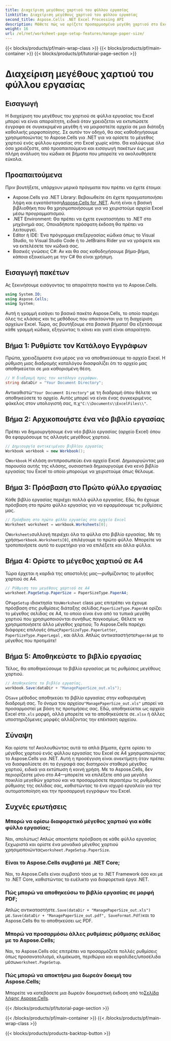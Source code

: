 ```yaml
---
title: Διαχείριση μεγέθους χαρτιού του φύλλου εργασίας
linktitle: Διαχείριση μεγέθους χαρτιού του φύλλου εργασίας
second_title: Aspose.Cells .NET Excel Processing API
description: Μάθετε πώς να ορίζετε προσαρμοσμένα μεγέθη χαρτιού στο Excel χρησιμοποιώντας το Aspose.Cells για .NET με αυτόν τον εύκολο, βήμα προς βήμα οδηγό.
weight: 16
url: /el/net/worksheet-page-setup-features/manage-paper-size/
---
```


{{< blocks/products/pf/main-wrap-class >}}
{{< blocks/products/pf/main-container >}}
{{< blocks/products/pf/tutorial-page-section >}}

# Διαχείριση μεγέθους χαρτιού του φύλλου εργασίας

## Εισαγωγή
Η διαχείριση του μεγέθους του χαρτιού σε φύλλα εργασίας του Excel μπορεί να είναι απαραίτητη, ειδικά όταν χρειάζεται να εκτυπώσετε έγγραφα σε συγκεκριμένα μεγέθη ή να μοιραστείτε αρχεία σε μια διάταξη καθολικής μορφοποίησης. Σε αυτόν τον οδηγό, θα σας καθοδηγήσουμε χρησιμοποιώντας το Aspose.Cells για .NET για να ορίσετε το μέγεθος χαρτιού ενός φύλλου εργασίας στο Excel χωρίς κόπο. Θα καλύψουμε όλα όσα χρειάζεστε, από προαπαιτούμενα και εισαγωγή πακέτων έως μια πλήρη ανάλυση του κώδικα σε βήματα που μπορείτε να ακολουθήσετε εύκολα.
## Προαπαιτούμενα
Πριν βουτήξετε, υπάρχουν μερικά πράγματα που πρέπει να έχετε έτοιμα:
-  Aspose.Cells για .NET Library: Βεβαιωθείτε ότι έχετε πραγματοποιήσει λήψη και εγκατάσταση[Aspose.Cells for .NET](https://releases.aspose.com/cells/net/). Αυτή είναι η βασική βιβλιοθήκη που θα χρησιμοποιήσουμε για να χειριστούμε αρχεία Excel μέσω προγραμματισμού.
- .NET Environment: Θα πρέπει να έχετε εγκαταστήσει το .NET στο μηχάνημά σας. Οποιαδήποτε πρόσφατη έκδοση θα πρέπει να λειτουργεί.
- Editor ή IDE: Ένα πρόγραμμα επεξεργασίας κώδικα όπως το Visual Studio, το Visual Studio Code ή το JetBrains Rider για να γράψετε και να εκτελέσετε τον κώδικά σας.
- Βασικές γνώσεις C#: Αν και θα σας καθοδηγήσουμε βήμα-βήμα, κάποια εξοικείωση με την C# θα είναι χρήσιμη.
## Εισαγωγή πακέτων
Ας ξεκινήσουμε εισάγοντας τα απαραίτητα πακέτα για το Aspose.Cells.
```csharp
using System.IO;
using Aspose.Cells;
using System;
```
Αυτή η γραμμή εισάγει το βασικό πακέτο Aspose.Cells, το οποίο παρέχει όλες τις κλάσεις και τις μεθόδους που απαιτούνται για τη διαχείριση αρχείων Excel.
Τώρα, ας βουτήξουμε στα βασικά βήματα! Θα εξετάσουμε κάθε γραμμή κώδικα, εξηγώντας τι κάνει και γιατί είναι απαραίτητο.
## Βήμα 1: Ρυθμίστε τον Κατάλογο Εγγράφων
Πρώτα, χρειαζόμαστε ένα μέρος για να αποθηκεύσουμε το αρχείο Excel. Η ρύθμιση μιας διαδρομής καταλόγου διασφαλίζει ότι το αρχείο μας αποθηκεύεται σε μια καθορισμένη θέση.
```csharp
// Η διαδρομή προς τον κατάλογο εγγράφων.
string dataDir = "Your Document Directory";
```
 Αντικαθιστώ`"Your Document Directory"` με τη διαδρομή όπου θέλετε να αποθηκεύσετε το αρχείο. Αυτός μπορεί να είναι ένας συγκεκριμένος φάκελος στον υπολογιστή σας, π.χ`"C:\\Documents\\ExcelFiles\\"`.
## Βήμα 2: Αρχικοποιήστε ένα νέο βιβλίο εργασίας
Πρέπει να δημιουργήσουμε ένα νέο βιβλίο εργασίας (αρχείο Excel) όπου θα εφαρμόσουμε τις αλλαγές μεγέθους χαρτιού.
```csharp
// Δημιουργία αντικειμένου βιβλίου εργασίας
Workbook workbook = new Workbook();
```
 Ο`Workbook` Η κλάση αντιπροσωπεύει ένα αρχείο Excel. Δημιουργώντας μια παρουσία αυτής της κλάσης, ουσιαστικά δημιουργούμε ένα κενό βιβλίο εργασίας του Excel το οποίο μπορούμε να χειριστούμε όπως θέλουμε.
## Βήμα 3: Πρόσβαση στο Πρώτο φύλλο εργασίας
Κάθε βιβλίο εργασίας περιέχει πολλά φύλλα εργασίας. Εδώ, θα έχουμε πρόσβαση στο πρώτο φύλλο εργασίας για να εφαρμόσουμε τις ρυθμίσεις μας.
```csharp
// Πρόσβαση στο πρώτο φύλλο εργασίας στο αρχείο Excel
Worksheet worksheet = workbook.Worksheets[0];
```
 Ο`Worksheets`συλλογή περιέχει όλα τα φύλλα στο βιβλίο εργασίας. Με τη χρήση`workbook.Worksheets[0]`, επιλέγουμε το πρώτο φύλλο. Μπορείτε να τροποποιήσετε αυτό το ευρετήριο για να επιλέξετε και άλλα φύλλα.
## Βήμα 4: Ορίστε το μέγεθος χαρτιού σε A4
Τώρα έρχεται η καρδιά της αποστολής μας—ρυθμίζοντας το μέγεθος χαρτιού σε A4.
```csharp
// Ρύθμιση του μεγέθους χαρτιού σε A4
worksheet.PageSetup.PaperSize = PaperSizeType.PaperA4;
```
 Ο`PageSetup` ιδιοκτησία του`Worksheet` class μας επιτρέπει να έχουμε πρόσβαση στις ρυθμίσεις διάταξης σελίδας.`PaperSizeType.PaperA4` ορίζει το μέγεθος σελίδας σε A4, το οποίο είναι ένα από τα τυπικά μεγέθη χαρτιού που χρησιμοποιούνται συνήθως παγκοσμίως.
 Θέλετε να χρησιμοποιήσετε άλλο μέγεθος χαρτιού; Το Aspose.Cells παρέχει διάφορες επιλογές όπως`PaperSizeType.PaperLetter`, `PaperSizeType.PaperLegal` , και άλλα. Απλώς αντικαταστήστε`PaperA4` με το μέγεθος που προτιμάτε!
## Βήμα 5: Αποθηκεύστε το βιβλίο εργασίας
Τέλος, θα αποθηκεύσουμε το βιβλίο εργασίας με τις ρυθμίσεις μεγέθους χαρτιού.
```csharp
// Αποθηκεύστε το βιβλίο εργασίας.
workbook.Save(dataDir + "ManagePaperSize_out.xls");
```
 Ο`Save` μέθοδος αποθηκεύει το βιβλίο εργασίας στην καθορισμένη διαδρομή σας. Το όνομα του αρχείου`"ManagePaperSize_out.xls"` μπορεί να προσαρμοστεί με βάση τις προτιμήσεις σας. Εδώ, αποθηκεύεται ως αρχείο Excel στο`.xls` μορφή, αλλά μπορείτε να το αποθηκεύσετε σε`.xlsx` ή άλλες υποστηριζόμενες μορφές αλλάζοντας την επέκταση αρχείου.
## Σύναψη
Και ορίστε το! Ακολουθώντας αυτά τα απλά βήματα, έχετε ορίσει το μέγεθος χαρτιού ενός φύλλου εργασίας του Excel σε A4 χρησιμοποιώντας το Aspose.Cells για .NET. Αυτή η προσέγγιση είναι ανεκτίμητη όταν πρέπει να διασφαλίσετε ότι τα έγγραφά σας διατηρούν σταθερό μέγεθος χαρτιού, ειδικά για εκτύπωση ή κοινή χρήση. 
Με το Aspose.Cells, δεν περιορίζεστε μόνο στο A4—μπορείτε να επιλέξετε από μια μεγάλη ποικιλία μεγεθών χαρτιού και να προσαρμόσετε περαιτέρω τις ρυθμίσεις ρύθμισης της σελίδας σας, καθιστώντας το ένα ισχυρό εργαλείο για την αυτοματοποίηση και την προσαρμογή εγγράφων του Excel.
## Συχνές ερωτήσεις
### Μπορώ να ορίσω διαφορετικό μέγεθος χαρτιού για κάθε φύλλο εργασίας;
 Ναι, απολύτως! Απλώς αποκτήστε πρόσβαση σε κάθε φύλλο εργασίας ξεχωριστά και ορίστε ένα μοναδικό μέγεθος χαρτιού χρησιμοποιώντας`worksheet.PageSetup.PaperSize`.
### Είναι το Aspose.Cells συμβατό με .NET Core;
Ναι, το Aspose.Cells είναι συμβατό τόσο με το .NET Framework όσο και με το .NET Core, καθιστώντας το ευέλικτο για διαφορετικά έργα .NET.
### Πώς μπορώ να αποθηκεύσω το βιβλίο εργασίας σε μορφή PDF;
 Απλώς αντικαταστήστε`.Save(dataDir + "ManagePaperSize_out.xls")` με`.Save(dataDir + "ManagePaperSize_out.pdf", SaveFormat.Pdf)`και το Aspose.Cells θα το αποθηκεύσει ως PDF.
### Μπορώ να προσαρμόσω άλλες ρυθμίσεις ρύθμισης σελίδας με το Aspose.Cells;
Ναι, το Aspose.Cells σάς επιτρέπει να προσαρμόζετε πολλές ρυθμίσεις όπως προσανατολισμό, κλιμάκωση, περιθώρια και κεφαλίδες/υποσέλιδα μέσω`worksheet.PageSetup`.
### Πώς μπορώ να αποκτήσω μια δωρεάν δοκιμή του Aspose.Cells;
 Μπορείτε να κατεβάσετε μια δωρεάν δοκιμαστική έκδοση από το[Σελίδα λήψης Aspose.Cells](https://releases.aspose.com/).

{{< /blocks/products/pf/tutorial-page-section >}}

{{< /blocks/products/pf/main-container >}}
{{< /blocks/products/pf/main-wrap-class >}}

{{< blocks/products/products-backtop-button >}}
